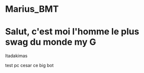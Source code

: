 # Marius_BMT
# Salut, c'est moi l'homme le plus swag du monde my G

Itadakimas


test pc cesar ce big bot